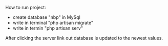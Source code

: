 How to run project:

- create database "nbp" in MySql
- write in terminal "php artisan migrate"
- write in termin "php artisan serv"

After clicking the server link out database is updated to the newest values.
